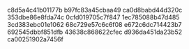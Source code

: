 c8d5a4c41b01177b
b97fc83a45cbaa49
ca0d8babd44d320c
353dbe86e8fda74c
0cfd019705c7f847
1ec785088b47d485
3cd383ebc01e1062
68c729e57c6c6f08
e672c6dc714423b7
692545dbbf851dfb
43638c868622cfec
d936da451da23b52
ca00251902a7456f
